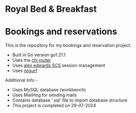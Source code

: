 # Royal Bed & Breakfast
# Bookings and reservations

This is the repository for my bookings and reservation project.

- Built in Go version go1.21.1
- Uses the [chi router](https://github.com/go-chi/chi)
- Uses [alex edwards SCS](https://github.com/alexedwards/scs/v2) session management
- Uses [nosurf](https://github.com/justinas/nosurf)

Additional Info -
- Uses MySQL database (workbench)
- Uses MailHog for sending mails
- Contains database '.sql' file to import database structure
- This project is completed on 29-07-2024